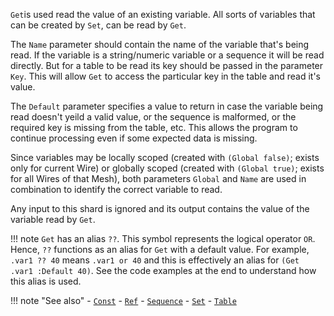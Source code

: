 `Get`is used read the value of an existing variable. All sorts of variables that can be created by `Set`, can be read by `Get`. 

The `Name` parameter should contain the name of the variable that's being read. If the variable is a string/numeric variable or a sequence it will be read directly. But for a table to be read its key should be passed in the parameter `Key`. This will allow `Get` to access the particular key in the table and read it's value.

The `Default` parameter specifies a value to return in case the variable being read doesn't yeild a valid value, or the sequence is malformed, or the required key is missing from the table, etc. This allows the program to continue processing even if some expected data is missing.

Since variables may be locally scoped (created with `(Global false)`; exists only for current Wire) or globally scoped (created with `(Global true)`; exists for all Wires of that Mesh), both parameters `Global` and `Name` are used in combination to identify the correct variable to read.

Any input to this shard is ignored and its output contains the value of the variable read by `Get`.

!!! note
    `Get` has an alias `??`. This symbol represents the logical operator `OR`. Hence, `??` functions as an alias for `Get` with a default value. For example, `.var1 ?? 40` means `.var1 or 40` and this is effectively an alias for `(Get .var1 :Default 40)`. See the code examples at the end to understand how this alias is used.

!!! note "See also"
    - [`Const`](../Const)
    - [`Ref`](../Ref)
    - [`Sequence`](../Sequence)
    - [`Set`](../Get)
    - [`Table`](../Table)
